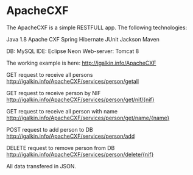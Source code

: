 # ApacheCXF

The ApacheCXF is a simple RESTFULL app. The following technologies:

Java 1.8
Apache CXF
Spring
Hibernate
JUnit
Jackson
Maven

DB: MySQL
IDE: Eclipse Neon
Web-server: Tomcat 8

The working example is here: http://igalkin.info/ApacheCXF

GET request to receive all persons http://igalkin.info/ApacheCXF/services/person/getall

GET request to receive person by NIF http://igalkin.info/ApacheCXF/services/person/get/nif/{nif}

GET request to receive all person with name http://igalkin.info/ApacheCXF/services/person/get/name/{name}

POST request to add person to DB http://igalkin.info/ApacheCXF/services/person/add

DELETE request to remove person from DB http://igalkin.info/ApacheCXF/services/person/delete/{nif}

All data transfered in JSON. 
